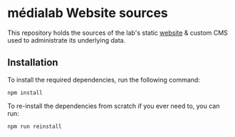 # médialab Website sources

This repository holds the sources of the lab's static [website](https://medialab.sciencespo.fr) & custom CMS used to administrate its underlying data.

## Installation

To install the required dependencies, run the following command:

```
npm install
```

To re-install the dependencies from scratch if you ever need to, you can run:

```
npm run reinstall
```

